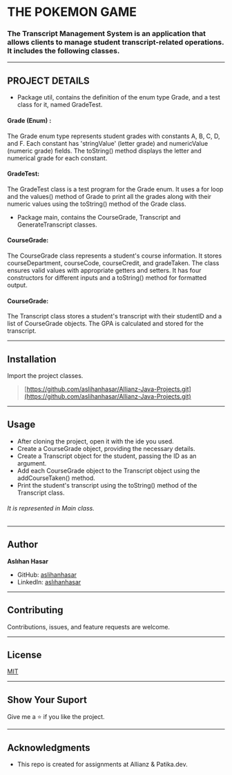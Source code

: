 # THE POKEMON GAME

### The Transcript Management System is an application that allows clients to manage student transcript-related operations. It includes the following classes.

---

## PROJECT DETAILS

* Package util, contains the definition of the enum type Grade, and a test class for it,
  named GradeTest.

#### Grade (Enum) :

The Grade enum type represents student grades with constants A, B, C, D, and F.
Each constant has 'stringValue' (letter grade) and numericValue (numeric grade) fields.
The toString() method displays the letter and numerical grade for each constant.

#### GradeTest:

The GradeTest class is a test program for the Grade enum.
It uses a for loop and the values() method of Grade to print all the grades
along with their numeric values using the toString() method of the Grade class.

* Package main, contains the CourseGrade, Transcript and GenerateTranscript classes.

#### CourseGrade:

The CourseGrade class represents a student's course information.
It stores courseDepartment, courseCode, courseCredit, and gradeTaken.
The class ensures valid values with appropriate getters and setters.
It has four constructors for different inputs and a toString() method for formatted output.

#### CourseGrade:

The Transcript class stores a student's transcript with their studentID and a list of CourseGrade objects.
The GPA is calculated and stored for the transcript.

---

## Installation

Import the project classes.
> [https://github.com/aslihanhasar/Allianz-Java-Projects.git](https://github.com/aslihanhasar/Allianz-Java-Projects.git)

---

## Usage

* After cloning the project, open it with the ide you used.
* Create a CourseGrade object, providing the necessary details.
* Create a Transcript object for the student, passing the ID as an argument.
* Add each CourseGrade object to the Transcript object using the addCourseTaken() method.
* Print the student's transcript using the toString() method of the Transcript class.

###### It is represented in Main class.

---

## Author

**Aslıhan Hasar**

* GitHub: [aslihanhasar](https://github.com/aslihanhasar)
* LinkedIn: [aslıhanhasar](https://www.linkedin.com/in/asl%C4%B1hanhasar
  )

---

## Contributing

Contributions, issues, and feature requests are welcome.

---

## License

[MIT](https://choosealicense.com/licenses/mit/)

---

## Show Your Suport

Give me a &#11088; if you like the project.

---

## Acknowledgments

* This repo is created for assignments at Allianz & Patika.dev.

